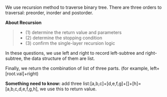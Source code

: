 We use recursion method to traverse binary tree. There are three orders to traversal: preorder, inorder and postorder.

**About Recursion**
>
>+ (1) determine the return value and parameters
>+ (2) determine the stopping condition
>+ (3) confirm the single-layer recursion logic

In these questions, we use left and right to record left-subtree and right-subtree, the data structure of them are list. 

Finally, we return the combination of list of three parts. (for example, left+[root.val]+right)

**Something need to know:**
add three list:[a,b,c]+[d,e,f,g]+[]+[h]=[a,b,c,d,e,f,g,h], we use this to return value.
